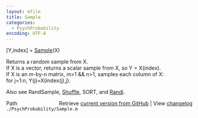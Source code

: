 ```yaml
---
layout: mfile
title: Sample
categories:
  - PsychProbability
encoding: UTF-8
---
```


 [Y,index] = [Sample](/docs/Sample)(X)  

 Returns a random sample from X.  
 If X is a vector, returns a scalar sample from X, so Y = X(index).  
 If X is an m-by-n matrix, m\>1 && n\>1, samples each column of X:  
    for j=1:n, Y(j)=X(index(j),j).  

 Also see RandSample, [Shuffle](/docs/Shuffle), SORT, and [Randi](/docs/Randi).  


<div class="code_header" style="text-align:right;">
  <span style="float:left;">Path&nbsp;&nbsp;</span> <span class="counter">Retrieve <a href=
  "https://raw.github.com/Psychtoolbox-3/Psychtoolbox-3/beta/./PsychProbability/Sample.m">current version from GitHub</a> | View <a href=
  "https://github.com/Psychtoolbox-3/Psychtoolbox-3/commits/beta/./PsychProbability/Sample.m">changelog</a></span>
</div>
<div class="code">
  <code>./PsychProbability/Sample.m</code>
</div>
